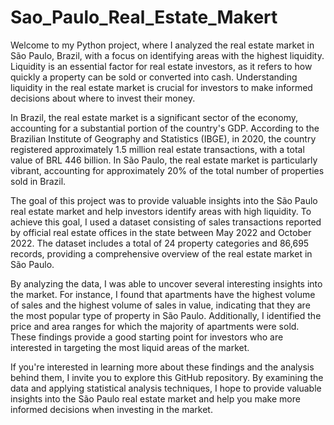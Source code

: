 # Sao_Paulo_Real_Estate_Makert

Welcome to my Python project, where I analyzed the real estate market in São Paulo, Brazil, with a focus on identifying areas with the highest liquidity. Liquidity is an essential factor for real estate investors, as it refers to how quickly a property can be sold or converted into cash. Understanding liquidity in the real estate market is crucial for investors to make informed decisions about where to invest their money.

In Brazil, the real estate market is a significant sector of the economy, accounting for a substantial portion of the country's GDP. According to the Brazilian Institute of Geography and Statistics (IBGE), in 2020, the country registered approximately 1.5 million real estate transactions, with a total value of BRL 446 billion. In São Paulo, the real estate market is particularly vibrant, accounting for approximately 20% of the total number of properties sold in Brazil.

The goal of this project was to provide valuable insights into the São Paulo real estate market and help investors identify areas with high liquidity. To achieve this goal, I used a dataset consisting of sales transactions reported by official real estate offices in the state between May 2022 and October 2022. The dataset includes a total of 24 property categories and 86,695 records, providing a comprehensive overview of the real estate market in São Paulo.

By analyzing the data, I was able to uncover several interesting insights into the market. For instance, I found that apartments have the highest volume of sales and the highest volume of sales in value, indicating that they are the most popular type of property in São Paulo. Additionally, I identified the price and area ranges for which the majority of apartments were sold. These findings provide a good starting point for investors who are interested in targeting the most liquid areas of the market.

If you're interested in learning more about these findings and the analysis behind them, I invite you to explore this GitHub repository. By examining the data and applying statistical analysis techniques, I hope to provide valuable insights into the São Paulo real estate market and help you make more informed decisions when investing in the market.
